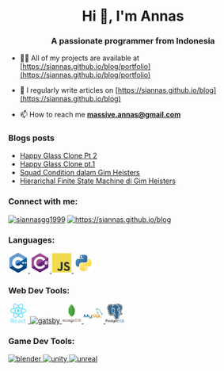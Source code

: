 <h1 align="center">Hi 👋, I'm Annas</h1>
<h3 align="center">A passionate programmer from Indonesia</h3>

- 👨‍💻 All of my projects are available at [https://siannas.github.io/blog/portfolio](https://siannas.github.io/blog/portfolio)

- 📝 I regularly write articles on [https://siannas.github.io/blog](https://siannas.github.io/blog)

- 📫 How to reach me **massive.annas@gmail.com**

### Blogs posts
<!-- BLOG-POST-LIST:START -->
- [Happy Glass Clone Pt 2](https://siannas.github.io/blog/2022/12/27/happy-glass-clone-pt-2/)
- [Happy Glass Clone pt.1](https://siannas.github.io/blog/2022/12/22/happy-glass-clone-pt-1/)
- [Squad Condition dalam Gim Heisters](https://siannas.github.io/blog/2022/12/12/squad-condition-dalam-gim-heisters/)
- [Hierarichal Finite State Machine di Gim Heisters](https://siannas.github.io/blog/2022/12/08/hierarichal-finite-state-machine-di-game-heisters/)
<!-- BLOG-POST-LIST:END -->

<h3 align="left">Connect with me:</h3>
<p align="left">
    <a href="https://twitter.com/siannasgg1999" target="blank"><img align="center"
            src="https://raw.githubusercontent.com/rahuldkjain/github-profile-readme-generator/master/src/images/icons/Social/twitter.svg"
            alt="siannasgg1999" height="30" width="40" /></a>
    <a href="/https://siannas.github.io/blog" target="blank"><img align="center"
            src="https://raw.githubusercontent.com/rahuldkjain/github-profile-readme-generator/master/src/images/icons/Social/rss.svg"
            alt="https://siannas.github.io/blog" height="30" width="40" /></a>
</p>

<h3 align="left">Languages:</h3>
<p align="left">  <a href="https://www.w3schools.com/cpp/" target="_blank" rel="noreferrer">
        <img src="https://raw.githubusercontent.com/devicons/devicon/master/icons/cplusplus/cplusplus-original.svg"
            alt="cplusplus" width="40" height="40" /> </a> <a href="https://www.w3schools.com/cs/" target="_blank"
        rel="noreferrer"> <img
            src="https://raw.githubusercontent.com/devicons/devicon/master/icons/csharp/csharp-original.svg"
            alt="csharp" width="40" height="40" /> </a> 
    <a href="https://developer.mozilla.org/en-US/docs/Web/JavaScript" target="_blank" rel="noreferrer"> <img
            src="https://raw.githubusercontent.com/devicons/devicon/master/icons/javascript/javascript-original.svg"
            alt="javascript" width="40" height="40" /> </a>
            <a href="https://www.python.org" target="_blank"
        rel="noreferrer"> <img
            src="https://raw.githubusercontent.com/devicons/devicon/master/icons/python/python-original.svg"
            alt="python" width="40" height="40" /> </a>
<h3 align="left">Web Dev Tools:</h3>
<a href="https://reactjs.org/" target="_blank" rel="noreferrer">
        <img src="https://raw.githubusercontent.com/devicons/devicon/master/icons/react/react-original-wordmark.svg"
            alt="react" width="40" height="40" /> </a> 
<a href="https://www.gatsbyjs.com/" target="_blank" rel="noreferrer"> <img
    src="https://www.vectorlogo.zone/logos/gatsbyjs/gatsbyjs-icon.svg" alt="gatsby" width="40" height="40" />
    </a> 
    <a href="https://www.mongodb.com/" target="_blank"
        rel="noreferrer"> <img
            src="https://raw.githubusercontent.com/devicons/devicon/master/icons/mongodb/mongodb-original-wordmark.svg"
            alt="mongodb" width="40" height="40" /> </a> <a href="https://www.mysql.com/" target="_blank"
        rel="noreferrer"> <img
            src="https://raw.githubusercontent.com/devicons/devicon/master/icons/mysql/mysql-original-wordmark.svg"
            alt="mysql" width="40" height="40" /> </a> <a href="https://www.postgresql.org" target="_blank"
        rel="noreferrer"> <img
            src="https://raw.githubusercontent.com/devicons/devicon/master/icons/postgresql/postgresql-original-wordmark.svg"
            alt="postgresql" width="40" height="40" /> </a>  
<h3 align="left">Game Dev Tools:</h3>
<a href="https://www.blender.org/" target="_blank" rel="noreferrer"> <img
            src="https://download.blender.org/branding/community/blender_community_badge_white.svg" alt="blender"
            width="40" height="40" /> </a>
            <a href="https://unity.com/" target="_blank" rel="noreferrer">
        <img src="https://www.vectorlogo.zone/logos/unity3d/unity3d-icon.svg" alt="unity" width="40" height="40" /> </a>
    <a href="https://unrealengine.com/" target="_blank" rel="noreferrer"> <img
            src="https://raw.githubusercontent.com/kenangundogan/fontisto/036b7eca71aab1bef8e6a0518f7329f13ed62f6b/icons/svg/brand/unreal-engine.svg"
            alt="unreal" width="40" height="40" /> </a>
</p>
